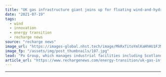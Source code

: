 ```yaml
---
title: "UK gas infrastructure giant joins up for floating wind-and-hydrogen megaproject"
date: "2021-07-19"
tags: 
  - wind
  - innovation
  - energy transition
  - recharge news
source: "recharge news"
image_url: "https://images-global.nhst.tech/image/MkRxTitoYmlKaHhHU1FJMXFQZitDVWNwdVYwcndTVTJJaStJZnZuNTBIQT0=/nhst/binary/268785a052d958ced7972cfe3c047869"
image_fp: "/assets/img/post_thumbnails/107.jpg"
lead: "Px Group, which manages industrial facilities including Scotland's St Fergus terminal, joins $14bn Cerulean Wind scheme to decarbonise North Sea oil & gas production"
article_url: "https://www.rechargenews.com/energy-transition/uk-gas-infrastructure-giant-joins-up-for-floating-wind-and-hydrogen-megaproject/2-1-1041781"
---
```


---
